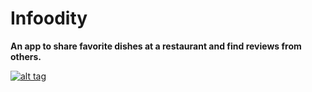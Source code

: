 # Infoodity

**An app to share favorite dishes at a restaurant and find reviews from others.**

<a href="https://infoodity.herokuapp.com/" target="_blank">![alt tag](https://i.imgur.com/Lg1yt6g.jpg)</a>
